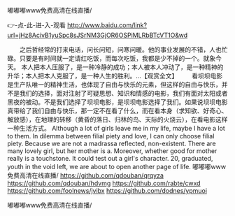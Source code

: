 
嘟嘟嘟www免费高清在线直播/




👉-点-此-进-入-观看  http://www.baidu.com/link?url=jHz8AcivB1yuSpc8sJSrNM3GjOR6OSPiMLRbBTcVT1O&wd




　　之后哲经常的打来电话，问长问短，问寒问暖。他的事业发展的不错，人也忙碌。只要是有时间就一定请红吃饭，而每次吃饭，我都是少不掉的一个。就象今天。
本人把本人压服了，是一种冷静的成功；本人被本人冲动了，是一种精神的升华；本人把本人克服了，是一种人生的胜利。...【观赏全文】
　　看坝坝电影是生产队唯一的精神生活，也体现了自由与快乐的元素，但这样的自由与快乐，并不是我们的选择，面对注射了可疑思想、知识和情感的电影，我们有面对太阳或者黑夜的被动。不是我们选择了坝坝电影，是坝坝电影选择了我们。如果说坝坝电影真带给了我们自由与快乐，那一定不在看了什么，而在看本身（求知欲、好奇心、解放感），在地理的转移（黄昏的落日、归林的鸟、天际的火烧云），在看电影这样一种生活方式。
Although a lot of girls leave me in my life, maybe I have a lot to them.
In dilemma between filial piety and love, I can only choose filial piety.
Because we are not a madrassa reflected, non-existent.
There are many lovely girl, but her mother is a.
Moreover, whether good for mother really is a touchstone.
It could test out a girl's character.
20, graduated, youth in the void left, we are about to open another page of life.
嘟嘟嘟www免费高清在线直播/ https://github.com/qdouban/qrqyza
https://github.com/qdouban/hdvmg
https://github.com/rabte/cwxd
https://github.com/foolnews/jvibx
https://github.com/dodnes/ypmuoi





嘟嘟嘟www免费高清在线直播/
